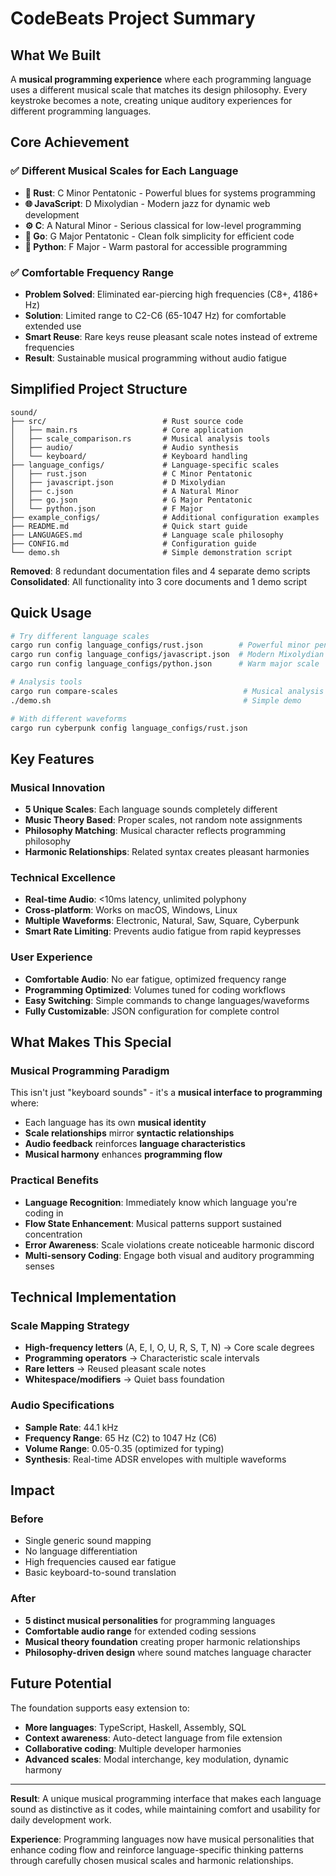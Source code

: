 # CodeBeats Project Summary

## What We Built

A **musical programming experience** where each programming language uses a different musical scale that matches its design philosophy. Every keystroke becomes a note, creating unique auditory experiences for different programming languages.

## Core Achievement

### ✅ Different Musical Scales for Each Language

- **🦀 Rust**: C Minor Pentatonic - Powerful blues for systems programming
- **🌐 JavaScript**: D Mixolydian - Modern jazz for dynamic web development  
- **⚙️ C**: A Natural Minor - Serious classical for low-level programming
- **🐹 Go**: G Major Pentatonic - Clean folk simplicity for efficient code
- **🐍 Python**: F Major - Warm pastoral for accessible programming

### ✅ Comfortable Frequency Range

- **Problem Solved**: Eliminated ear-piercing high frequencies (C8+, 4186+ Hz)
- **Solution**: Limited range to C2-C6 (65-1047 Hz) for comfortable extended use
- **Smart Reuse**: Rare keys reuse pleasant scale notes instead of extreme frequencies
- **Result**: Sustainable musical programming without audio fatigue

## Simplified Project Structure

```
sound/
├── src/                          # Rust source code
│   ├── main.rs                   # Core application
│   ├── scale_comparison.rs       # Musical analysis tools
│   ├── audio/                    # Audio synthesis
│   └── keyboard/                 # Keyboard handling
├── language_configs/             # Language-specific scales
│   ├── rust.json                 # C Minor Pentatonic
│   ├── javascript.json           # D Mixolydian
│   ├── c.json                    # A Natural Minor
│   ├── go.json                   # G Major Pentatonic
│   └── python.json               # F Major
├── example_configs/              # Additional configuration examples
├── README.md                     # Quick start guide
├── LANGUAGES.md                  # Language scale philosophy
├── CONFIG.md                     # Configuration guide
└── demo.sh                       # Simple demonstration script
```

**Removed**: 8 redundant documentation files and 4 separate demo scripts
**Consolidated**: All functionality into 3 core documents and 1 demo script

## Quick Usage

```bash
# Try different language scales
cargo run config language_configs/rust.json        # Powerful minor pentatonic
cargo run config language_configs/javascript.json  # Modern Mixolydian
cargo run config language_configs/python.json      # Warm major scale

# Analysis tools
cargo run compare-scales                            # Musical analysis
./demo.sh                                           # Simple demo

# With different waveforms
cargo run cyberpunk config language_configs/rust.json
```

## Key Features

### Musical Innovation
- **5 Unique Scales**: Each language sounds completely different
- **Music Theory Based**: Proper scales, not random note assignments
- **Philosophy Matching**: Musical character reflects programming philosophy
- **Harmonic Relationships**: Related syntax creates pleasant harmonies

### Technical Excellence
- **Real-time Audio**: <10ms latency, unlimited polyphony
- **Cross-platform**: Works on macOS, Windows, Linux
- **Multiple Waveforms**: Electronic, Natural, Saw, Square, Cyberpunk
- **Smart Rate Limiting**: Prevents audio fatigue from rapid keypresses

### User Experience
- **Comfortable Audio**: No ear fatigue, optimized frequency range
- **Programming Optimized**: Volumes tuned for coding workflows
- **Easy Switching**: Simple commands to change languages/waveforms
- **Fully Customizable**: JSON configuration for complete control

## What Makes This Special

### Musical Programming Paradigm
This isn't just "keyboard sounds" - it's a **musical interface to programming** where:
- Each language has its own **musical identity**
- **Scale relationships** mirror **syntactic relationships**
- **Audio feedback** reinforces **language characteristics**
- **Musical harmony** enhances **programming flow**

### Practical Benefits
- **Language Recognition**: Immediately know which language you're coding in
- **Flow State Enhancement**: Musical patterns support sustained concentration
- **Error Awareness**: Scale violations create noticeable harmonic discord
- **Multi-sensory Coding**: Engage both visual and auditory programming senses

## Technical Implementation

### Scale Mapping Strategy
- **High-frequency letters** (A, E, I, O, U, R, S, T, N) → Core scale degrees
- **Programming operators** → Characteristic scale intervals
- **Rare letters** → Reused pleasant scale notes
- **Whitespace/modifiers** → Quiet bass foundation

### Audio Specifications
- **Sample Rate**: 44.1 kHz
- **Frequency Range**: 65 Hz (C2) to 1047 Hz (C6)
- **Volume Range**: 0.05-0.35 (optimized for typing)
- **Synthesis**: Real-time ADSR envelopes with multiple waveforms

## Impact

### Before
- Single generic sound mapping
- No language differentiation
- High frequencies caused ear fatigue
- Basic keyboard-to-sound translation

### After
- **5 distinct musical personalities** for programming languages
- **Comfortable audio range** for extended coding sessions
- **Musical theory foundation** creating proper harmonic relationships
- **Philosophy-driven design** where sound matches language character

## Future Potential

The foundation supports easy extension to:
- **More languages**: TypeScript, Haskell, Assembly, SQL
- **Context awareness**: Auto-detect language from file extension
- **Collaborative coding**: Multiple developer harmonies
- **Advanced scales**: Modal interchange, key modulation, dynamic harmony

---

**Result**: A unique musical programming interface that makes each language sound as distinctive as it codes, while maintaining comfort and usability for daily development work.

**Experience**: Programming languages now have musical personalities that enhance coding flow and reinforce language-specific thinking patterns through carefully chosen musical scales and harmonic relationships.